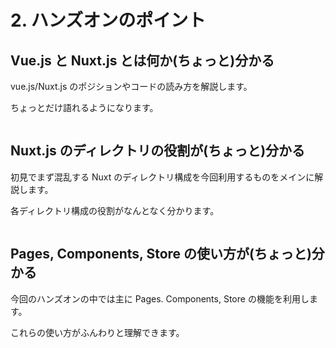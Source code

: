 # 2. ハンズオンのポイント

## Vue.js と Nuxt.js とは何か(ちょっと)分かる

vue.js/Nuxt.js のポジションやコードの読み方を解説します。

ちょっとだけ語れるようになります。

<img :src="$withBase('/vue-nuxt.png')">

## Nuxt.js のディレクトリの役割が(ちょっと)分かる

初見でまず混乱する Nuxt のディレクトリ構成を今回利用するものをメインに解説します。

各ディレクトリ構成の役割がなんとなく分かります。

<img :src="$withBase('/image.png')">

## Pages, Components, Store の使い方が(ちょっと)分かる

今回のハンズオンの中では主に Pages. Components, Store の機能を利用します。

これらの使い方がふんわりと理解できます。

<img :src="$withBase('/icon.png')">

